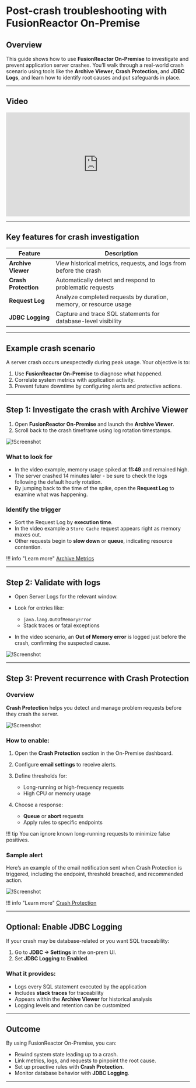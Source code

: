 

# Post-crash troubleshooting with FusionReactor On-Premise

## Overview

This guide shows how to use **FusionReactor On-Premise** to investigate and prevent application server crashes. You’ll walk through a real-world crash scenario using tools like the **Archive Viewer**, **Crash Protection**, and **JDBC Logs**, and learn how to identify root causes and put safeguards in place.

---

## Video

<div style="padding:56.25% 0 0 0;position:relative;"><iframe src="https://player.vimeo.com/video/1097774282?badge=0&amp;autopause=0&amp;player_id=0&amp;app_id=58479" frameborder="0" allow="autoplay; fullscreen; picture-in-picture; clipboard-write; encrypted-media; web-share" style="position:absolute;top:0;left:0;width:100%;height:100%;" title="Diagnosing Server Crashes with FusionReactor On-Premise"></iframe></div><script src="https://player.vimeo.com/api/player.js"></script>



---

## Key features for crash investigation

| Feature              | Description                                                       |
| -------------------- | ----------------------------------------------------------------- |
| **Archive Viewer**   | View historical metrics, requests, and logs from before the crash |
| **Crash Protection** | Automatically detect and respond to problematic requests          |
| **Request Log**      | Analyze completed requests by duration, memory, or resource usage |
| **JDBC Logging**     | Capture and trace SQL statements for database-level visibility    |

---

## Example crash scenario

A server crash occurs unexpectedly during peak usage. Your objective is to:

1. Use **FusionReactor On-Premise** to diagnose what happened.
2. Correlate system metrics with application activity.
3. Prevent future downtime by configuring alerts and protective actions.

---

## Step 1: Investigate the crash with Archive Viewer

1. Open **FusionReactor On-Premise** and launch the **Archive Viewer**.
2. Scroll back to the crash timeframe using log rotation timestamps.

![!Screenshot](../../Getting-started/Tutorials/archive.png)

### What to look for

* In the video example, memory usage spiked at **11:49** and remained high.
* The server crashed 14 minutes later - be sure to check the logs following the default hourly rotation.
* By jumping back to the time of the spike, open the **Request Log** to examine what was happening.

### Identify the trigger

* Sort the Request Log by **execution time**.
* In the video example a `Store Cache` request appears right as memory maxes out.
* Other requests begin to **slow down** or **queue**, indicating resource contention.

!!! info "Learn more"
    [Archive Metrics](/Data-insights/Features/Metrics/Archive-Metrics/)

---

## Step 2: Validate with logs

* Open Server Logs for the relevant window.
* Look for entries like:

  * `java.lang.OutOfMemoryError`
  * Stack traces or fatal exceptions
* In the video scenario, an **Out of Memory error** is logged just before the crash, confirming the suspected cause.

![!Screenshot](../../Getting-started/Tutorials/log1.png)

---

## Step 3: Prevent recurrence with Crash Protection

### Overview

**Crash Protection** helps you detect and manage problem requests before they crash the server.

![!Screenshot](../../Getting-started/Tutorials/crash-p.png)

### How to enable:

1. Open the **Crash Protection** section in the On-Premise dashboard.
2. Configure **email settings** to receive alerts.
3. Define thresholds for:

     * Long-running or high-frequency requests
     * High CPU or memory usage

4. Choose a response:

     * **Queue** or **abort** requests
     * Apply rules to specific endpoints

!!! tip
    You can ignore known long-running requests to minimize false positives.

### Sample alert

Here’s an example of the email notification sent when Crash Protection is triggered, including the endpoint, threshold breached, and recommended action.

![!Screenshot](../../Getting-started/Tutorials/protection.png)

!!! info "Learn more"
    [Crash Protection](/Data-insights/Features/Crash-protection/Crash-Protection/)

---

## Optional: Enable JDBC Logging

If your crash may be database-related or you want SQL traceability:

1. Go to **JDBC → Settings** in the on-prem UI.
2. Set **JDBC Logging** to **Enabled**.

### What it provides:

* Logs every SQL statement executed by the application
* Includes **stack traces** for traceability
* Appears within the **Archive Viewer** for historical analysis
* Logging levels and retention can be customized

---

## Outcome

By using FusionReactor On-Premise, you can:

* Rewind system state leading up to a crash.
* Link metrics, logs, and requests to pinpoint the root cause.
* Set up proactive rules with **Crash Protection**.
* Monitor database behavior with **JDBC Logging**.

---





